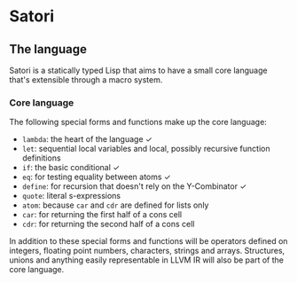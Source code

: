 # Satori

## The language
Satori is a statically typed Lisp that aims to have a small core language that's
extensible through a macro system.

### Core language
The following special forms and functions make up the core language:
* `lambda`: the heart of the language ✓
* `let`: sequential local variables and local, possibly recursive function
  definitions
* `if`: the basic conditional ✓
* `eq`: for testing equality between atoms ✓
* `define`: for recursion that doesn't rely on the Y-Combinator ✓
* `quote`: literal s-expressions
* `atom`: because `car` and `cdr` are defined for lists only
* `car`: for returning the first half of a cons cell
* `cdr`: for returning the second half of a cons cell

In addition to these special forms and functions will be operators defined on
integers, floating point numbers, characters, strings and arrays. Structures,
unions and anything easily representable in LLVM IR will also be part of the
core language.
